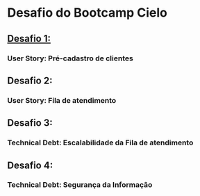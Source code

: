 # Desafio do Bootcamp Cielo
## [Desafio 1:](../../tree/main/desafio1)
### User Story: Pré-cadastro de clientes
## Desafio 2:
### User Story: Fila de atendimento
## Desafio 3:
### Technical Debt: Escalabilidade da Fila de atendimento
## Desafio 4:
### Technical Debt: Segurança da Informação
